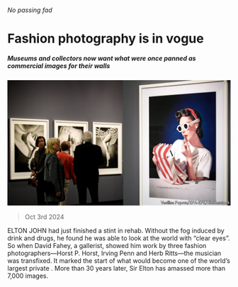 ###### No passing fad

# Fashion photography is in vogue 

##### Museums and collectors now want what were once panned as commercial images for their walls 

![image](images/20241005_CUP504.jpg) 

> Oct 3rd 2024 

ELTON JOHN had just finished a stint in rehab. Without the fog induced by drink and drugs, he found he was able to look at the world with “clear eyes”. So when David Fahey, a gallerist, showed him work by three fashion photographers—Horst P. Horst, Irving Penn and Herb Ritts—the musician was transfixed. It marked the start of what would become one of the world’s largest private . More than 30 years later, Sir Elton has amassed more than 7,000 images.

